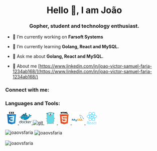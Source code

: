 <h1 align="center">Hello 👋, I am João</h1>
<h3 align="center">Gopher, student and technology enthusiast.</h3>

- 🔭 I’m currently working on **Farsoft Systems**

- 🌱 I’m currently learning **Golang, React and MySQL.**

- 💬 Ask me about **Golang, React and MySQL.**

- 📄 About me [https://www.linkedin.com/in/joao-victor-samuel-faria-1234ab168/](https://www.linkedin.com/in/joao-victor-samuel-faria-1234ab168/)

<h3 align="left">Connect with me:</h3>
<p align="left">
</p>

<h3 align="left">Languages and Tools:</h3>
<p align="left"> <a href="https://www.w3schools.com/css/" target="_blank" rel="noreferrer"> <img src="https://raw.githubusercontent.com/devicons/devicon/master/icons/css3/css3-original-wordmark.svg" alt="css3" width="40" height="40"/> </a> <a href="https://www.docker.com/" target="_blank" rel="noreferrer"> <img src="https://raw.githubusercontent.com/devicons/devicon/master/icons/docker/docker-original-wordmark.svg" alt="docker" width="40" height="40"/> </a> <a href="https://git-scm.com/" target="_blank" rel="noreferrer"> <img src="https://www.vectorlogo.zone/logos/git-scm/git-scm-icon.svg" alt="git" width="40" height="40"/> </a> <a href="https://golang.org" target="_blank" rel="noreferrer"> <img src="https://raw.githubusercontent.com/devicons/devicon/master/icons/go/go-original.svg" alt="go" width="40" height="40"/> </a> <a href="https://www.w3.org/html/" target="_blank" rel="noreferrer"> <img src="https://raw.githubusercontent.com/devicons/devicon/master/icons/html5/html5-original-wordmark.svg" alt="html5" width="40" height="40"/> </a> <a href="https://www.mysql.com/" target="_blank" rel="noreferrer"> <img src="https://raw.githubusercontent.com/devicons/devicon/master/icons/mysql/mysql-original-wordmark.svg" alt="mysql" width="40" height="40"/> </a> <a href="https://reactjs.org/" target="_blank" rel="noreferrer"> <img src="https://raw.githubusercontent.com/devicons/devicon/master/icons/react/react-original-wordmark.svg" alt="react" width="40" height="40"/> </a> </p>

<p><img align="left" src="https://github-readme-stats.vercel.app/api/top-langs?username=joaovsfaria&show_icons=true&theme=dark&locale=en&layout=compact" alt="joaovsfaria" /></p>

<p>&nbsp;<img align="center" src="https://github-readme-stats.vercel.app/api?username=joaovsfaria&show_icons=true&theme=dark&locale=en" alt="joaovsfaria" /></p>

<p><img align="center" src="https://github-readme-streak-stats.herokuapp.com/?user=joaovsfaria&theme=dark" alt="joaovsfaria" /></p>
